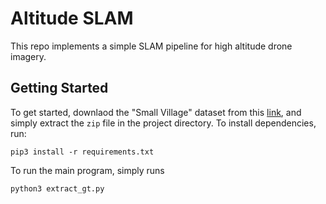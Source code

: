 # Altitude SLAM

This repo implements a simple SLAM pipeline for high altitude drone imagery. 

## Getting Started 
To get started, downlaod the "Small Village" dataset from this [link](https://www.sensefly.com/education/datasets/?dataset=1420), and simply extract the ```zip``` file in the project directory. To install dependencies, run:
```
pip3 install -r requirements.txt
```
To run the main program, simply runs
```
python3 extract_gt.py
```

